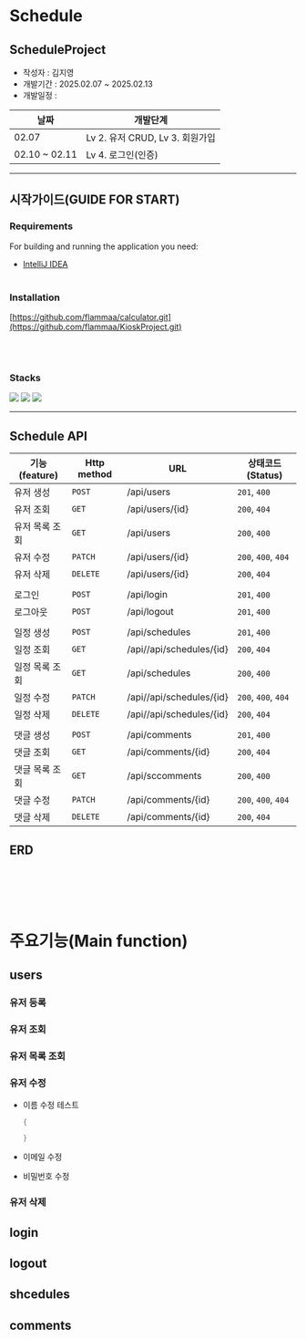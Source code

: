 # Schedule

## ScheduleProject

- 작성자 : 김지영
- 개발기간 : 2025.02.07 ~ 2025.02.13
- 개발일정 :

|날짜|개발단계|
|---|-----|
02.07|Lv 2. 유저 CRUD, Lv 3. 회원가입
02.10 ~ 02.11 |Lv 4. 로그인(인증)

---------------

## 시작가이드(GUIDE FOR START)

### Requirements
For building and running the application you need:

- [IntelliJ IDEA](https://www.jetbrains.com/idea/download/?section=mac)
<br><br>
### Installation
[https://github.com/flammaa/calculator.git](https://github.com/flammaa/KioskProject.git)

<br><br>
### Stacks
<img src="https://img.shields.io/badge/java-007396?style=for-the-badge&logo=java&logoColor=white"> 
<img src="https://img.shields.io/badge/github-181717?style=for-the-badge&logo=github&logoColor=white">
<img src="https://img.shields.io/badge/git-F05032?style=for-the-badge&logo=git&logoColor=white">


-----------

## Schedule API

|기능(feature) | Http method | URL | 상태코드(Status) |
|-------------|-------------|-----|---------------|
유저 생성 | `POST` | /api/users | `201`, `400`
유저 조회 | `GET` | /api/users/{id} | `200`, `404`
유저 목록 조회 | `GET` | /api/users | `200`, `400`
유저 수정 | `PATCH` | /api/users/{id} | `200`, `400`, `404`
유저 삭제 | `DELETE` | /api/users/{id} | `200`, `404`
|||
로그인 | `POST` | /api/login | `201`, `400`
로그아웃 | `POST` | /api/logout | `201`, `400`
|||
일정 생성 | `POST` | /api/schedules | `201`, `400`
일정 조회 | `GET` | /api//api/schedules/{id} | `200`, `404`
일정 목록 조회 | `GET` | /api/schedules | `200`, `400`
일정 수정 | `PATCH` | /api//api/schedules/{id} | `200`, `400`, `404`
일정 삭제 | `DELETE` | /api//api/schedules/{id} | `200`, `404`
|||
댓글 생성 | `POST` | /api/comments | `201`, `400`
댓글 조회 | `GET` | /api/comments/{id} | `200`, `404`
댓글 목록 조회 | `GET` | /api/sccomments | `200`, `400`
댓글 수정 | `PATCH` | /api/comments/{id} | `200`, `400`, `404`
댓글 삭제 | `DELETE` | /api/comments/{id} | `200`, `404`



## ERD




<br><br><br><br>
# 주요기능(Main function)

## users
### 유저 등록
### 유저 조회
### 유저 목록 조회
### 유저 수정
- 이름 수정
  테스트
  ```java
  {
  
  }
  ```
  
- 이메일 수정
- 비밀번호 수정

### 유저 삭제

## login

## logout





## shcedules

## comments


<br><br><br>
<br>








